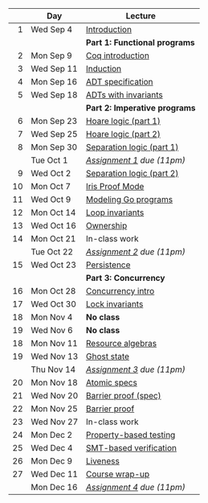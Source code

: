 <!-- markdownlint-disable MD041 -->

|  | Day | Lecture |
| --: | --- | --- |
| 1 | Wed Sep 4 | [Introduction](./notes/lec1.md) |
|  |  | **Part 1: Functional programs** |
| 2 | Mon Sep 9 | [Coq introduction](./notes/coq-intro.md) |
| 3 | Wed Sep 11 | [Induction](./notes/induction.md) |
| 4 | Mon Sep 16 | [ADT specification](./notes/adt_specs.md) |
| 5 | Wed Sep 18 | [ADTs with invariants](./notes/adt_invariants.md) |
|  |  | **Part 2: Imperative programs** |
| 6 | Mon Sep 23 | [Hoare logic (part 1)](./notes/hoare.md) |
| 7 | Wed Sep 25 | [Hoare logic (part 2)](./notes/hoare.md) |
| 8 | Mon Sep 30 | [Separation logic (part 1)](./notes/sep_logic.md) |
|  | Tue Oct 1 | _[Assignment 1](./assignments/assignment1.md) due (11pm)_ |
| 9 | Wed Oct 2 | [Separation logic (part 2)](./notes/sep_logic.md) |
| 10 | Mon Oct 7 | [Iris Proof Mode](./notes/ipm.md) |
| 11 | Wed Oct 9 | [Modeling Go programs](./notes/goose.md) |
| 12 | Mon Oct 14 | [Loop invariants](./notes/loop_invariants.md) |
| 13 | Wed Oct 16 | [Ownership](./notes/ownership.md) |
| 14 | Mon Oct 21 | In-class work |
|  | Tue Oct 22 | _[Assignment 2](./assignments/assignment2.md) due (11pm)_ |
| 15 | Wed Oct 23 | [Persistence](./notes/persistently.md) |
|  |  | **Part 3: Concurrency** |
| 16 | Mon Oct 28 | [Concurrency intro](./notes/concurrency.md) |
| 17 | Wed Oct 30 | [Lock invariants](./notes/invariants.md) |
| 18 | Mon Nov 4 | **No class** |
| 19 | Wed Nov 6 | **No class** |
| 18 | Mon Nov 11 | [Resource algebras](./notes/resource-algebra.md) |
| 19 | Wed Nov 13 | [Ghost state](./notes/ghost_state.md) |
|  | Thu Nov 14 | _[Assignment 3](./assignments/assignment3/) due (11pm)_ |
| 20 | Mon Nov 18 | [Atomic specs](./notes/atomic_specs.md) |
| 21 | Wed Nov 20 | [Barrier proof (spec)](./notes/barrier.md) |
| 22 | Mon Nov 25 | [Barrier proof](./notes/barrier.md) |
| 23 | Wed Nov 27 | In-class work |
| 24 | Mon Dec 2 | [Property-based testing](./notes/pbt.md) |
| 25 | Wed Dec 4 | [SMT-based verification](./notes/smt.md) |
| 26 | Mon Dec 9 | [Liveness](./notes/liveness.md) |
| 27 | Wed Dec 11 | [Course wrap-up](./notes/conclusion.md) |
|  | Mon Dec 16 | _[Assignment 4](./assignments/sharded_hashmap.md) due (11pm)_ |
